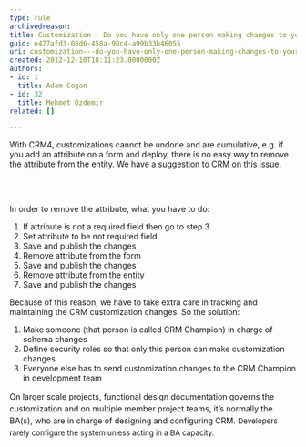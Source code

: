```yaml
---
type: rule
archivedreason: 
title: Customization - Do you have only one person making changes to your CRM customization?
guid: e477afd3-08d6-458a-98c4-a99b33b46055
uri: customization---do-you-have-only-one-person-making-changes-to-your-crm-customization
created: 2012-12-10T18:11:23.0000000Z
authors:
- id: 1
  title: Adam Cogan
- id: 32
  title: Mehmet Ozdemir
related: []

---
```



<p>With CRM4, customizations cannot be undone and are cumulative, e.g.​&#160;if you add an attribute on a form and deploy, there is no easy way to remove the attribute from the entity. We have a <a target="_blank" href="http&#58;//www.ssw.com.au/SSW/Standards/BetterSoftwareSuggestions/CRM.aspx#RemoveAttributeOnForm">suggestion to CRM on this issue</a>.</p>
<br><excerpt class='endintro'></excerpt><br>
 <p>In order to remove the attribute, what you have to do&#58;</p>
            <ol>
                <li>If attribute is not a required field then go to step 3.</li>
                <li>Set attribute to be not required field</li>
                <li>Save and publish the changes</li>
                <li>Remove attribute from the form</li>
                <li>Save and publish the changes</li>
                <li>Remove attribute from the entity</li>
                <li>Save and publish the changes</li>
            </ol>
            <p>Because of this reason, we have to take extra care in tracking and maintaining the CRM customization changes. So the solution&#58;</p>
            <ol>
                <li>Make someone (that person is called CRM Champion) in charge of schema changes</li>
                <li>Define security roles so that only this person can make customization changes</li>
                <li>Everyone else has to send customization changes to the CRM Champion in development team</li>
            </ol><div><span style="line-height&#58;20.99431800842285px;">On larger scale projects, functional design documentation governs the customization and on multiple member project teams, it’s normally the BA(s), who are in charge of designing and configuring CRM.&#160;</span><span style="font-size&#58;13px;line-height&#58;20.99431800842285px;">Developers rarely configure the system unless acting in a BA capacity.</span></div>


